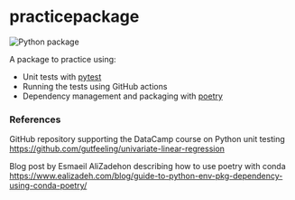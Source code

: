 # practicepackage

![Python package](https://github.com/joefarrington/practicepackage/workflows/Python%20package/badge.svg)

A package to practice using:
* Unit tests with [pytest](https://docs.pytest.org/en/stable/index.html)
* Running the tests using GitHub actions
* Dependency management and packaging with [poetry](https://python-poetry.org/)

### References

GitHub repository supporting the DataCamp course on Python unit testing<br>
https://github.com/gutfeeling/univariate-linear-regression

Blog post by Esmaeil AliZadehon describing how to use poetry with conda</br>
https://www.ealizadeh.com/blog/guide-to-python-env-pkg-dependency-using-conda-poetry/
